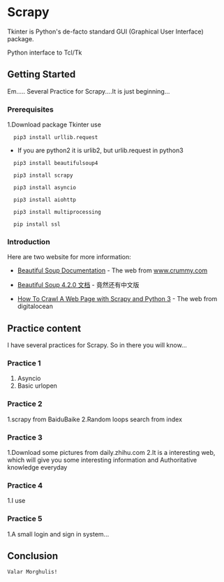 # Scrapy
Tkinter is Python's de-facto standard GUI (Graphical User Interface) package.

Python interface to Tcl/Tk

## Getting Started
Em.....
Several Practice for Scrapy....It is just beginning...

### Prerequisites 
1.Download package Tkinter use 
```
  pip3 install urllib.request
```
* If you are python2 it is urlib2, but urlib.request in python3
```
  pip3 install beautifulsoup4
```
```
  pip3 install scrapy
```
```
  pip3 install asyncio
```
```
  pip3 install aiohttp
```
```
  pip3 install multiprocessing
```
```
  pip install ssl
```

### Introduction
Here are two website for more information:

* [Beautiful Soup Documentation](https://www.crummy.com/software/BeautifulSoup/bs4/doc/) - The web from www.crummy.com

* [Beautiful Soup 4.2.0 文档](https://www.crummy.com/software/BeautifulSoup/bs4/doc.zh/) - 竟然还有中文版

* [How To Crawl A Web Page with Scrapy and Python 3](www.crummy.comhttps://www.digitalocean.com/community/tutorials/how-to-crawl-a-web-page-with-scrapy-and-python-3) - The web from digitalocean
 
 ## Practice content
 I have several practices for Scrapy. So in there you will know...
 
 ### Practice 1
  1. Asyncio
  2. Basic urlopen
 
 
 ### Practice 2
  1.scrapy from BaiduBaike
  2.Random loops search from index 
  
 
 ### Practice 3
  1.Download some pictures from daily.zhihu.com
  2.It is a interesting web, which will give you some interesting information and Authoritative knowledge everyday 
  
 ### Practice 4
  1.I use 
 
 
 ### Practice 5
  1.A small login and sign in system...
 
 
  ## Conclusion
  ```
Valar Morghulis!
  ```
